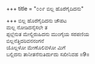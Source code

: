 +++
title = "೦೦೯ ಬಿಲ್ಲ ಹೊರೆಗೈದಿದನು"

+++
ಬಿಲ್ಲ ಹೊರೆಗೈದಿದನು ಚೌಪಟ  
ಮಲ್ಲ ನೋಡಿದನೈಸಲೇ ತ  
ಪ್ಪಲ್ಲೆನುತ ಮೇಲ್ದಿರುಹಿದನು ಮುಂಗೈಯ ಸರಪಣಿಯ   
ಬಿಲ್ಲನೆತ್ತಿದರಿವನನಂಗನೆ  
ಯೊಲ್ಲಳೋ ಮೇಣೊಲಿವಳೋ ಮಿಗೆ  
ಬಲ್ಲಿದನು ತಾನೀತನೆನುತಿರ್ದುದು ಸಖೀನಿವಹ     ॥9॥